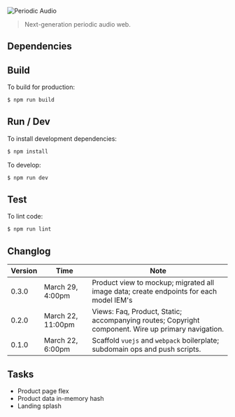 ![Periodic Audio](http://i.imgur.com/4pGSR95.jpg)

> Next-generation periodic audio web.

## Dependencies

## Build

To build for production:

```bash
$ npm run build
```

## Run / Dev

To install development dependencies:

```bash
$ npm install
```

To develop:

```bash
$ npm run dev
```

## Test

To lint code:

```bash
$ npm run lint
```

## Changlog

Version | Time | Note
---- | ------- | ----
0.3.0 | March 29, 4:00pm | Product view to mockup; migrated all image data; create endpoints for each model IEM's
0.2.0 | March 22, 11:00pm | Views: Faq, Product, Static; accompanying routes; Copyright component. Wire up primary navigation.
0.1.0 | March 22, 6:00pm | Scaffold `vuejs` and `webpack` boilerplate; subdomain ops and push scripts.


## Tasks

- Product page flex
- Product data in-memory hash
- Landing splash






